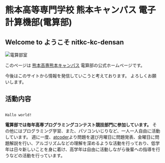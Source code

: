 # 熊本高等専門学校 熊本キャンパス 電子計算機部(電算部)

## Welcome to ようこそ nitkc-kc-densan

![電算部室](server/docs/images/IMG_6151.JPG)

このページは [熊本高専熊本キャンパス](http://www.kumamoto-nct.ac.jp/) 電算部の公式ホームページです。

今後はこのサイトから情報を発信していこうと考えております。
よろしくお願いします。

## 活動内容

```

Hallo world!

```

**電算部では毎年高専プログラミングコンテスト競技部門に参加しています。**
その他にはプログラミング学習、また、パソコンいじりなど、一人一人自由に活動しています。
週に一度、[atcoder](http://www.kumamoto-nct.ac.jp/)より問題を選び月曜日に問題発表、金曜日に問題解説を行い、アルゴリズムなどの理解を深めるような活動を行っており、低学年は日々新しいことを身に着け、高学年は自由に活動しながら後輩への指導を行うなどの活動を行っています。


